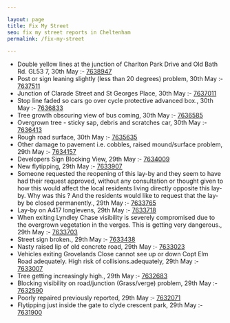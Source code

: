 ```yaml
---

layout: page
title: Fix My Street
seo: fix my street reports in Cheltenham
permalink: /fix-my-street

---
```


<!-- fix_marker starts -->

- Double yellow lines at the junction of Charlton Park Drive and Old Bath Rd. GL53 7, 30th May :- [7638947](https://www.fixmystreet.com/report/7638947)
- Post or sign leaning slightly (less than 20 degrees) problem, 30th May :- [7637511](https://www.fixmystreet.com/report/7637511)
- Junction of Clarade Street and St Georges Place, 30th May :- [7637011](https://www.fixmystreet.com/report/7637011)
- Stop line faded so cars go over cycle protective advanced box., 30th May :- [7636833](https://www.fixmystreet.com/report/7636833)
- Tree growth obscuring view of bus coming, 30th May :- [7636585](https://www.fixmystreet.com/report/7636585)
- Overgrown tree - sticky sap, debris and scratches car, 30th May :- [7636413](https://www.fixmystreet.com/report/7636413)
- Rough road surface, 30th May :- [7635635](https://www.fixmystreet.com/report/7635635)
- Other damage to pavement i.e. cobbles, raised mound/surface problem, 29th May :- [7634157](https://www.fixmystreet.com/report/7634157)
- Developers Sign Blocking View, 29th May :- [7634009](https://www.fixmystreet.com/report/7634009)
- New flytipping, 29th May :- [7633907](https://www.fixmystreet.com/report/7633907)
- Someone requested the reopening of this lay-by and they seem to have had their request approved, without any consultation or thought given to how this would affect the local residents living directly opposite this lay-by. Why was this ? And the residents would like to request that the lay-by be closed permanently., 29th May :- [7633765](https://www.fixmystreet.com/report/7633765)
- Lay-by on A417 longlevens, 29th May :- [7633718](https://www.fixmystreet.com/report/7633718)
- When exiting Lyndley Chase visibility is severely compromised due to the overgrown vegetation in the verges. This is getting very dangerous., 29th May :- [7633703](https://www.fixmystreet.com/report/7633703)
- Street sign broken., 29th May :- [7633438](https://www.fixmystreet.com/report/7633438)
- Nasty raised lip of old concrete road, 29th May :- [7633023](https://www.fixmystreet.com/report/7633023)
- Vehicles exiting Grovelands Close cannot see up or down Copt Elm Road adequately. High risk of collisions.adequately, 29th May :- [7633007](https://www.fixmystreet.com/report/7633007)
- Tree getting increasingly high., 29th May :- [7632683](https://www.fixmystreet.com/report/7632683)
- Blocking visibility on road/junction (Grass/verge) problem, 29th May :- [7632590](https://www.fixmystreet.com/report/7632590)
- Poorly repaired previously reported, 29th May :- [7632071](https://www.fixmystreet.com/report/7632071)
- Flytipping just inside the gate to clyde crescent park, 29th May :- [7631900](https://www.fixmystreet.com/report/7631900)

<!-- fix_marker ends -->